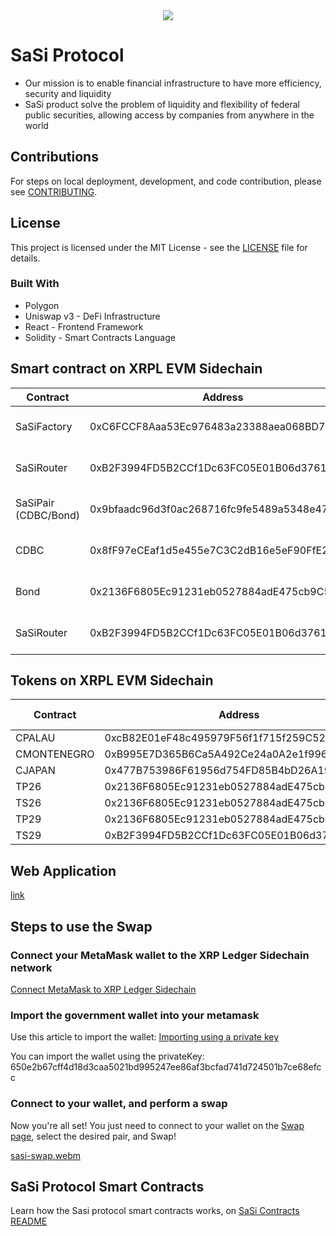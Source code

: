<div align="center">
  <img src="https://github.com/goblockchain/sasi/assets/90073210/d4cd48f2-a825-4439-a464-946ddcb59b36" />
</div>

# SaSi Protocol 
 - Our mission is to enable financial infrastructure to have more efficiency, security and liquidity <br />
 - SaSi product solve the problem of liquidity and flexibility of federal public securities, allowing access by companies from anywhere in the world

## Contributions
For steps on local deployment, development, and code contribution, please see [CONTRIBUTING](./CONTRIBUTING.md).

## License
This project is licensed under the MIT License - see the [LICENSE](LICENSE.md) file for details.

### Built With
- Polygon 
- Uniswap v3 - DeFi Infrastructure
- React - Frontend Framework
- Solidity - Smart Contracts Language

## Smart contract on XRPL EVM Sidechain
|Contract | Address | Network|
--- | --- | ---|
|SaSiFactory|0xC6FCCF8Aaa53Ec976483a23388aea068BD7eBcAb|XRPL EVM Sidechain|
|SaSiRouter|0xB2F3994FD5B2CCf1Dc63FC05E01B06d376170F3f|XRPL EVM Sidechain|
|SaSiPair (CDBC/Bond)|0x9bfaadc96d3f0ac268716fc9fe5489a5348e47e4|XRPL EVM Sidechain|
|CDBC|0x8fF97eCEaf1d5e455e7C3C2dB16e5eF90FfE265c|XRPL EVM Sidechain|
|Bond|0x2136F6805Ec91231eb0527884adE475cb9C50c37|XRPL EVM Sidechain|
|SaSiRouter|0xB2F3994FD5B2CCf1Dc63FC05E01B06d376170F3f|XRPL EVM Sidechain|

## Tokens on XRPL EVM Sidechain
|Contract | Address | Token ID|
--- | --- | ---|
|CPALAU|0xcB82E01eF48c495979F56f1f715f259C52b7a868||
|CMONTENEGRO|0xB995E7D365B6Ca5A492Ce24a0A2e1f9969D71162||
|CJAPAN|0x477B753986F61956d754FD85B4bD26A197A0891f||
|TP26|0x2136F6805Ec91231eb0527884adE475cb9C50c37|1|
|TS26|0x2136F6805Ec91231eb0527884adE475cb9C50c37|2|
|TP29|0x2136F6805Ec91231eb0527884adE475cb9C50c37|3|
|TS29|0xB2F3994FD5B2CCf1Dc63FC05E01B06d376170F3f|4|

## Web Application 
[link](https://sasi-home.vercel.app/)

## Steps to use the Swap 

### Connect your MetaMask wallet to the XRP Ledger Sidechain network

[Connect MetaMask to XRP Ledger Sidechain](https://opensource.ripple.com/docs/evm-sidechain/connect-metamask-to-xrpl-evm-sidechain/)

### Import the government wallet into your metamask

Use this article to import the wallet: [Importing using a private key](https://support.metamask.io/hc/en-us/articles/360015489331-How-to-import-an-account#h_01G01W07NV7Q94M7P1EBD5BYM4)

You can import the wallet using the privateKey: 650e2b67cff4d18d3caa5021bd995247ee86af3bcfad741d724501b7ce68efcc

### Connect to your wallet, and perform a swap

Now you're all set! You just need to connect to your wallet on the [Swap page](https://sasi-swap.vercel.app/), select the desired pair, and Swap!

[sasi-swap.webm](https://github.com/goblockchain/sasi/assets/94938605/4c02cc57-a779-467f-a8d5-a761b0dffe57)

## SaSi Protocol Smart Contracts

Learn how the Sasi protocol smart contracts works, on [SaSi Contracts README](https://github.com/goblockchain/sasi/blob/main/smartcontracts/README.md)
